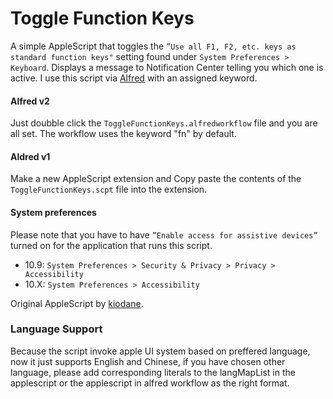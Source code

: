 # Toggle Function Keys

A simple AppleScript that toggles the `”Use all F1, F2, etc. keys as standard function keys"` setting found under `System Preferences > Keyboard`. Displays a message to Notification Center telling you which one is active. I use this script via [Alfred](http://www.alfredapp.com/) with an assigned keyword.

#### Alfred v2

Just doubble click the `ToggleFunctionKeys.alfredworkflow` file and you are all set. The workflow uses the keyword "fn" by default.

#### Aldred v1

Make a new AppleScript extension and Copy paste the contents of the `ToggleFunctionKeys.scpt` file into the extension.

#### System preferences

Please note that you have to have `”Enable access for assistive devices”` turned on for the application that runs this script.

* 10.9: `System Preferences > Security & Privacy > Privacy > Accessibility`
* 10.X: `System Preferences > Accessibility`

Original AppleScript by [kiodane](http://forums.macrumors.com/showpost.php?p=17106824&postcount=12).

### Language Support
Because the script invoke apple UI system based on preffered language, now it just supports English and Chinese, if you have chosen other language, please add corresponding literals to the langMapList in the applescript or the applescript in alfred workflow as the right format.
